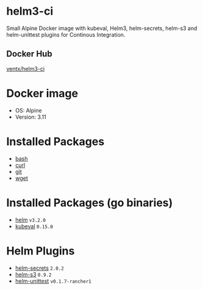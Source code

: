 # helm3-ci

Small Alpine Docker image with kubeval, Helm3, helm-secrets, helm-s3 and helm-unittest plugins for Continous Integration.


## Docker Hub

[ventx/helm3-ci](https://cloud.docker.com/u/ventx/repository/docker/ventx/helm3-ci)


# Docker image

* OS: Alpine
* Version: 3.11


# Installed Packages

* [bash](https://pkgs.alpinelinux.org/package/v3.11/community/x86_64/bash)
* [curl](https://pkgs.alpinelinux.org/package/v3.11/community/x86_64/curl)
* [git](https://pkgs.alpinelinux.org/package/v3.11/community/x86_64/git)
* [wget](https://pkgs.alpinelinux.org/package/v3.11/community/x86_64/wget)


# Installed Packages (go binaries)

* [helm](https://helm.sh/) `v3.2.0`
* [kubeval](https://www.kubeval.com/) `0.15.0`


# Helm Plugins

* [helm-secrets](https://github.com/zendesk/helm-secrets) `2.0.2`
* [helm-s3](https://github.com/hypnoglow/helm-s3) `0.9.2`
* [helm-unittest](https://github.com/rancher/helm-unittest) `v0.1.7-rancher1`

